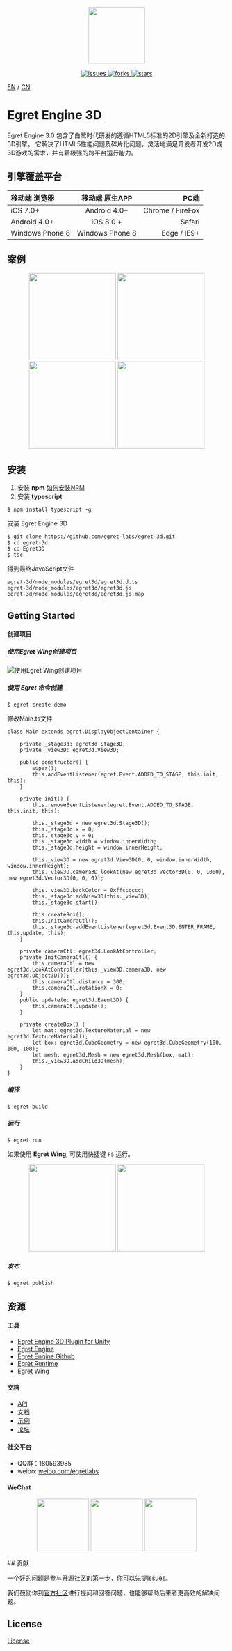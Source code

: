 <p align="center">
    <img src="./docs/imgs/egret_logo.jpg"
         height="130">
</p>

<p align="center">
    <a href="https://github.com/egret-labs/egret-3d/issues">
        <img src="https://img.shields.io/github/issues/egret-labs/egret-3d.svg"
             alt="issues">
    </a>
    <a href="https://github.com/egret-labs/egret-3d/network">
        <img src="https://img.shields.io/github/forks/egret-labs/egret-3d.svg"
             alt="forks">
    </a>
    <a href="https://github.com/egret-labs/egret-3d/stargazers">
        <img src="https://img.shields.io/github/stars/egret-labs/egret-3d.svg"
             alt="stars">
    </a>
</p>

[EN](README.md) / [CN](README_CN.md)

# Egret Engine 3D

Egret Engine 3.0 包含了白鹭时代研发的遵循HTML5标准的2D引擎及全新打造的3D引擎。
它解决了HTML5性能问题及碎片化问题，灵活地满足开发者开发2D或3D游戏的需求，并有着极强的跨平台运行能力。

## 引擎覆盖平台

| 移动端 浏览器 | 移动端 原生APP | PC端 |
|:------------- |:---------------:| -------------:|
| iOS 7.0+      | Android 4.0+ |  Chrome / FireFox |
| Android 4.0+      | iOS 8.0 +        |  Safari |
| Windows Phone 8 | Windows Phone 8     | Edge / IE9+  |


## 案例

<p align="center">
	<a href="http://developer.egret.com/cn/article/index/id/1074" ><img src="./docs/imgs/case1.jpg"
         height="200"></a>
    <a href="http://developer.egret.com/cn/article/index/id/1040" ><img src="./docs/imgs/case2.jpg"
         height="200"></a>
    <a href="http://developer.egret.com/cn/article/index/id/823" ><img src="./docs/imgs/case3.jpg"
         height="200"></a>
    <a href="http://developer.egret.com/cn/article/index/id/813" ><img src="./docs/imgs/case4.jpg"
         height="200"></a>
</p>

## 安装

1. 安装 **npm** [如何安装NPM](https://www.npmjs.com/)
2. 安装 **typescript**

```
$ npm install typescript -g
```

安装 Egret Engine 3D

```
$ git clone https://github.com/egret-labs/egret-3d.git
$ cd egret-3d
$ cd Egret3D
$ tsc
```

得到最终JavaScript文件

```
egret-3d/node_modules/egret3d/egret3d.d.ts
egret-3d/node_modules/egret3d/egret3d.js
egret-3d/node_modules/egret3d/egret3d.js.map
```

## Getting Started

#### 创建项目

##### 使用Egret Wing创建项目

![使用Egret Wing创建项目](./docs/imgs/wing_create_pro.png)

##### 使用 Egret 命令创建 

```
$ egret create demo
```

修改Main.ts文件

```
class Main extends egret.DisplayObjectContainer {

    private _stage3d: egret3d.Stage3D;
    private _view3D: egret3d.View3D;

    public constructor() {
        super();
        this.addEventListener(egret.Event.ADDED_TO_STAGE, this.init, this);
    }

    private init() {
        this.removeEventListener(egret.Event.ADDED_TO_STAGE, this.init, this);

        this._stage3d = new egret3d.Stage3D();
        this._stage3d.x = 0;
        this._stage3d.y = 0;
        this._stage3d.width = window.innerWidth;
        this._stage3d.height = window.innerHeight;

        this._view3D = new egret3d.View3D(0, 0, window.innerWidth, window.innerHeight);
        this._view3D.camera3D.lookAt(new egret3d.Vector3D(0, 0, 1000), new egret3d.Vector3D(0, 0, 0));

        this._view3D.backColor = 0xffcccccc;
        this._stage3d.addView3D(this._view3D);
        this._stage3d.start();

        this.createBox();
        this.InitCameraCtl();
        this._stage3d.addEventListener(egret3d.Event3D.ENTER_FRAME, this.update, this);
    }

    private cameraCtl: egret3d.LookAtController;
    private InitCameraCtl() {
        this.cameraCtl = new egret3d.LookAtController(this._view3D.camera3D, new egret3d.Object3D());
        this.cameraCtl.distance = 300;
        this.cameraCtl.rotationX = 0;
    }
    public update(e: egret3d.Event3D) {
        this.cameraCtl.update();
    }

    private createBox() {
        let mat: egret3d.TextureMaterial = new egret3d.TextureMaterial();
        let box: egret3d.CubeGeometry = new egret3d.CubeGeometry(100, 100, 100);
        let mesh: egret3d.Mesh = new egret3d.Mesh(box, mat);
        this._view3D.addChild3D(mesh);
    }
}
```

##### 编译

```
$ egret build
```

##### 运行

```
$ egret run
```

如果使用 **Egret Wing**, 可使用快捷键 `F5` 运行。

<p align="center">
	<img src="./docs/imgs/run_chrome.png"
         height="200">
    <img src="./docs/imgs/run_wing.png"
         height="200">
</p>

##### 发布

```
$ egret publish
```


## 资源

#### 工具

- [Egret Engine 3D Plugin for Unity](http://developer.egret.com/cn/github/egret-docs/Engine3D/unity/0/index.html)
- [Egret Engine](https://egret.com/products/engine.html)
- [Egret Engine Github](https://github.com/egret-labs/egret-core)
- [Egret Runtime](https://egret.com/products/runtime.html)
- [Egret Wing](https://egret.com/products/wing.html)

#### 文档

- [API](http://developer.egret.com/cn/apidoc/)
- [文档](http://developer.egret.com/cn/github/egret-docs/Engine3D/update/update325/index.html)
- [示例](http://developer.egret.com/cn/example/egret3d/360)
- [论坛](http://bbs.egret.com)

#### 社交平台

- QQ群：180593985
- weibo: [weibo.com/egretlabs](http://weibo.com/egretlabs)

#### WeChat

<p align="center">
	<img src="./docs/imgs/qr-egret.jpg"
         height="120">
    <img src="./docs/imgs/qr-egret-game.jpg"
         height="120">
    <img src="./docs/imgs/qr-edn.jpg"
         height="120">
</p>
## 贡献

一个好的问题是参与开源社区的第一步，你可以先提[Issues](https://github.com/egret-labs/egret-3d/issues)。

我们鼓励你到[官方社区](http://bbs.egret.com)进行提问和回答问题，也能够帮助后来者更高效的解决问题。

## License

[License](LICENSE.md)